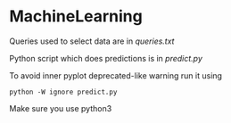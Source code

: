 # MachineLearning

Queries used to select data are in <i>queries.txt</i>

Python script which does predictions is in <i>predict.py</i>

To avoid inner pyplot deprecated-like warning run it using
```
python -W ignore predict.py
```

Make sure you use python3
